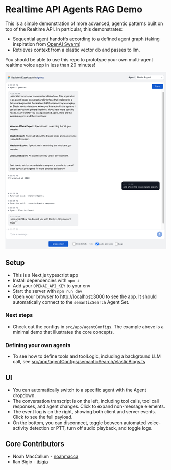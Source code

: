 # Realtime API Agents RAG Demo

This is a simple demonstration of more advanced, agentic patterns built on top of the Realtime API. In particular, this demonstrates:

- Sequential agent handoffs according to a defined agent graph (taking inspiration from [OpenAI Swarm](https://github.com/openai/swarm))
- Retrieves context from a elastic vector db and passes to llm.

You should be able to use this repo to prototype your own multi-agent realtime voice app in less than 20 minutes!

![Screenshot of the Realtime API Agents Demo](/public/screenshot.png)

## Setup

- This is a Next.js typescript app
- Install dependencies with `npm i`
- Add your `OPENAI_API_KEY` to your env
- Start the server with `npm run dev`
- Open your browser to [http://localhost:3000](http://localhost:3000) to see the app. It should automatically connect to the `semanticSearch` Agent Set.

### Next steps

- Check out the configs in `src/app/agentConfigs`. The example above is a minimal demo that illustrates the core concepts.

### Defining your own agents

- To see how to define tools and toolLogic, including a background LLM call, see [src/app/agentConfigs/semanticSearch/elasticBlogs.ts](src/app/agentConfigs/semanticSearch/elasticBlogs.ts)

## UI

- You can automatically switch to a specific agent with the Agent dropdown.
- The conversation transcript is on the left, including tool calls, tool call responses, and agent changes. Click to expand non-message elements.
- The event log is on the right, showing both client and server events. Click to see the full payload.
- On the bottom, you can disconnect, toggle between automated voice-activity detection or PTT, turn off audio playback, and toggle logs.

## Core Contributors

- Noah MacCallum - [noahmacca](https://x.com/noahmacca)
- Ilan Bigio - [ibigio](https://github.com/ibigio)
